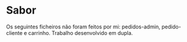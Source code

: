 # Sabor 

Os seguintes ficheiros não foram feitos por mi: pedidos-admin, pedido-cliente e carrinho. Trabalho desenvolvido em dupla.
